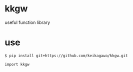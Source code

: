 # kkgw

useful function library

# use

```
$ pip install git+https://github.com/keikagawa/kkgw.git
```

```python:
import kkgw
```
